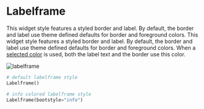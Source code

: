 # Labelframe

This widget style features a styled border and label. By default, the border and label use theme defined defaults for border and foreground colors. This widget style features a styled border and label. By default, the border and label use theme defined defaults for border and foreground colors. When a [selected color](index.md#colors) is used, both the label text and the border use this color.

![labelframe](../assets/widget-styles/labelframe.png)

```python
# default labelframe style
Labelframe()

# info colored labelframe style
Labelframe(bootstyle="info")
```
